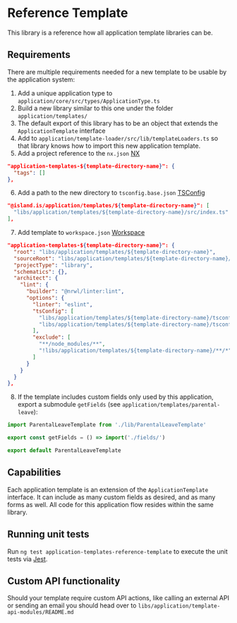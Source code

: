 # Reference Template

This library is a reference how all application template libraries can be.

## Requirements

There are multiple requirements needed for a new template to be usable by the application system:

1. Add a unique application type to `application/core/src/types/ApplicationType.ts`
2. Build a new library similar to this one under the folder `application/templates/`
3. The default export of this library has to be an object that extends the `ApplicationTemplate` interface
4. Add to `application/template-loader/src/lib/templateLoaders.ts` so that library knows how to import this new application template.
5. Add a project reference to the `nx.json` [NX](https://github.com/island-is/island.is/blob/main/nx.json)

```json
"application-templates-${template-directory-name}": {
  "tags": []
},
```

6. Add a path to the new directory to `tsconfig.base.json` [TSConfig](https://github.com/island-is/island.is/blob/main/tsconfig.base.json)

```json
"@island.is/application/templates/${template-directory-name}": [
  "libs/application/templates/${template-directory-name}/src/index.ts"
],
```

7. Add template to `workspace.json` [Workspace]()

```json
"application-templates-${template-directory-name}": {
  "root": "libs/application/templates/${template-directory-name}",
  "sourceRoot": "libs/application/templates/${template-directory-name}/src",
  "projectType": "library",
  "schematics": {},
  "architect": {
    "lint": {
      "builder": "@nrwl/linter:lint",
      "options": {
        "linter": "eslint",
        "tsConfig": [
          "libs/application/templates/${template-directory-name}/tsconfig.lib.json",
          "libs/application/templates/${template-directory-name}/tsconfig.spec.json"
        ],
        "exclude": [
          "**/node_modules/**",
          "!libs/application/templates/${template-directory-name}/**/*"
        ]
      }
    }
  }
},
```

8. If the template includes custom fields only used by this application, export a submodule `getFields` (see `application/templates/parental-leave`):

```ts
import ParentalLeaveTemplate from './lib/ParentalLeaveTemplate'

export const getFields = () => import('./fields/')

export default ParentalLeaveTemplate
```

## Capabilities

Each application template is an extension of the `ApplicationTemplate` interface. It can include as many custom fields as desired, and as many forms as well. All code for this application flow resides within the same library.

## Running unit tests

Run `ng test application-templates-reference-template` to execute the unit tests via [Jest](https://jestjs.io).

## Custom API functionality

Should your template require custom API actions, like calling an external API or sending an email you should head over to `libs/application/template-api-modules/README.md`
